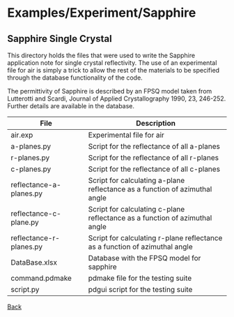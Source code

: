 # Examples/Experiment/Sapphire
## Sapphire Single Crystal

This directory holds the files that were used to write the Sapphire application note for single crystal reflectivity.
The use of an experimental file for air is simply a trick to allow the rest of the materials to be specified through the database functionality of the code.

The permittivity of Sapphire is described by an FPSQ model taken from Lutterotti and Scardi, Journal of Applied Crystallography 1990, 23, 246-252.  Further details are available in the database.

| **File**                    | **Description**                                                                |
| --------------------------- | ------------------------------------------------------------------------------ |
| air.exp                     | Experimental file for air                                                      |
| a-planes.py                 | Script for the reflectance of all a-planes                                     |
| r-planes.py                 | Script for the reflectance of all r-planes                                     |
| c-planes.py                 | Script for the reflectance of all c-planes                                     |
| reflectance-a-planes.py     | Script for calculating a-plane reflectance as a function of azimuthal angle    |
| reflectance-c-plane.py      | Script for calculating c-plane reflectance as a function of azimuthal angle    |
| reflectance-r-planes.py     | Script for calculating r-plane reflectance as a function of azimuthal angle    |
| DataBase.xlsx               | Database with the FPSQ model for sapphire                                      |
| command.pdmake              | pdmake file for the testing suite                                              |
| script.py                   | pdgui script for the testing suite                                             |

[Back](..)

